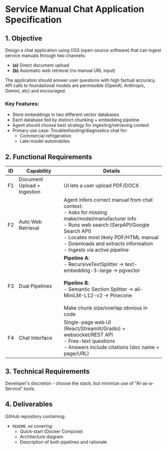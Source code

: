 # Service Manual Chat Application Specification

## 1. Objective

Design a chat application using OSS (open-source software) that can ingest service manuals through two channels:
- **(a)** Direct document upload
- **(b)** Automatic web retrieval (no manual URL input)

The application should answer user questions with high factual accuracy. API calls to foundational models are permissible (OpenAI, Anthropic, Gemini, etc) and encouraged.

### Key Features:
- Store embeddings in two different vector databases
- Each database fed by distinct chunking + embedding pipeline
- Agent should choose best strategy for ingesting/retrieving context
- Primary use case: Troubleshooting/diagnostics chat for:
  - Commercial refrigeration
  - Late-model automobiles

## 2. Functional Requirements

| ID | Capability               | Details |
|----|--------------------------|---------|
| F1 | Document Upload + Ingestion | UI lets a user upload PDF/DOCX |
| F2 | Auto Web Retrieval | Agent infers correct manual from chat context:<br>- Asks for missing make/model/manufacturer info<br>- Runs web search (SerpAPI/Google Search API)<br>- Locates most likely PDF/HTML manual<br>- Downloads and extracts information<br>- Ingests via active pipeline |
| F3 | Dual Pipelines | **Pipeline A**:<br>- RecursiveTextSplitter → text-embedding-3-large → pgvector<br><br>**Pipeline B**:<br>- Semantic Section Splitter → all-MiniLM-L12-v2 → Pinecone<br><br>Make chunk size/overlap obvious in code |
| F4 | Chat Interface | Single-page web UI (React/Streamlit/Gradio) + websocket/REST API<br>- Free-text questions<br>- Answers include citations (doc name + page/URL) |

## 3. Technical Requirements

Developer's discretion - choose the stack, but minimize use of "AI-as-a-Service" tools.

## 4. Deliverables

GitHub repository containing:

- `README.md` covering:
  - Quick-start (Docker Compose)
  - Architecture diagram
  - Description of both pipelines and rationale